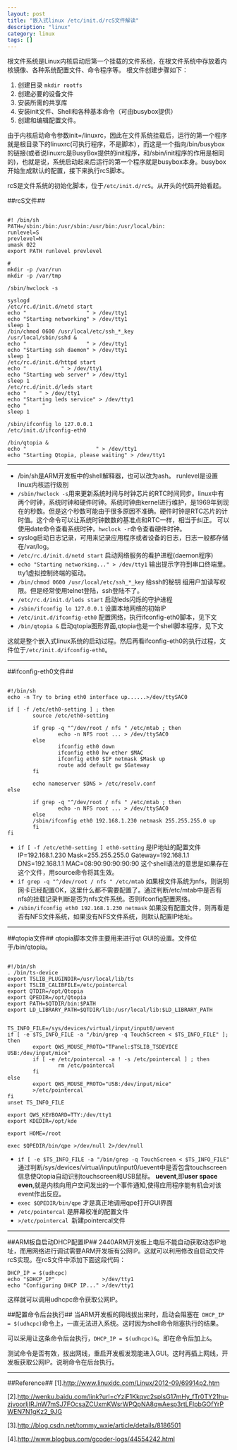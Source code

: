 ```yaml
---
layout: post
title: "嵌入式linux /etc/init.d/rcS文件解读"
description: "linux"
category: linux
tags: []
---
```


根文件系统是Linux内核启动后第一个挂载的文件系统，在根文件系统中存放着内核镜像、各种系统配置文件、命令程序等。
根文件创建步骤如下：
  
1.  创建目录 `mkdir rootfs`
2.  创建必要的设备文件
3.  安装所需的共享库   
4.  安装init文件、Shell和各种基本命令（可由busybox提供）
5.  创建和编辑配置文件。

由于内核启动命令参数init=/linuxrc，因此在文件系统挂载后，运行的第一个程序就是根目录下的linuxrc(可执行程序，不是脚本），而这是一个指向/bin/busybox 的链接(或者说linuxrc是BusyBox提供的init程序，和/sbin/init程序的作用是相同的)，也就是说，系统启动起来后运行的第一个程序就是busybox本身。busybox开始生成默认的配置，接下来执行rcS脚本。

rcS是文件系统的初始化脚本，位于`/etc/init.d/rcS`。从开头的代码开始看起。

##rcS文件##

<pre><code>
#! /bin/sh                                                                                                          
PATH=/sbin:/bin:/usr/sbin:/usr/bin:/usr/local/bin:                                                                  
runlevel=S                                                                                                          
prevlevel=N                                                                                                         
umask 022                                                                                                           
export PATH runlevel prevlevel                                                                                      

#                                                                                                                   
mkdir -p /var/run                                                                                                   
mkdir -p /var/tmp                                                                                                   

/sbin/hwclock -s                                                                                                    

syslogd                                                                                                             
/etc/rc.d/init.d/netd start                                                                                         
echo "                   " > /dev/tty1                                                                         
echo "Starting networking" > /dev/tty1                                                                           
sleep 1                                                                                                             
/bin/chmod 0600 /usr/local/etc/ssh_*_key                                                                            
/usr/local/sbin/sshd &                                                                                              
echo "                   " > /dev/tty1                                                                         
echo "Starting ssh daemon" > /dev/tty1                                                                           
sleep 1                                                                                                             
/etc/rc.d/init.d/httpd start                                                                                        
echo "           " > /dev/tty1                                                                         
echo "Starting web server" > /dev/tty1                                                                           
sleep 1                                                                                                             
/etc/rc.d/init.d/leds start                                                                                         
echo "    " > /dev/tty1                                                                         
echo "Starting leds service" > /dev/tty1                                                                         
echo "     "                                                                                     
sleep 1                                                                                                             

/sbin/ifconfig lo 127.0.0.1                                                                                         
/etc/init.d/ifconfig-eth0                                                                                           

/bin/qtopia &                                                                                                       
echo "                      " > /dev/tty1                                                               
echo "Starting Qtopia, please waiting" > /dev/tty1
</pre></code>

----------------------
+ /bin/sh是ARM开发板中的shell解释器，也可以改为ash。
runlevel是设置linux内核运行级别
+ `/sbin/hwclock -s`用来更新系统时间与时钟芯片的RTC时间同步。linux中有两个时钟，系统时钟和硬件时钟。系统时钟由kernel进行维护，是1969年到现在的秒数。但是这个秒数可能由于很多原因不准确。硬件时钟是RTC芯片的计时值。这个命令可以让系统时钟数数的基准点和RTC一样，相当于纠正。
可以使用date命令查看系统时钟，`hwclock -r`命令查看硬件时钟。
+ syslog启动日志记录，可用来记录应用程序或者设备的日志，日志一般都存储在/var/log。
+ `/etc/rc.d/init.d/netd start`  启动网络服务的看护进程(daemon程序)
+ `echo "Starting networking..." > /dev/tty1`  输出提示字符到串口终端里。tty1虚拟控制终端的驱动。
+ `/bin/chmod 0600 /usr/local/etc/ssh_*_key`  给ssh的秘钥 组用户加读写权限。但是经常使用telnet登陆，ssh登陆不了。
+ `/etc/rc.d/init.d/leds start`  启动leds闪烁的守护进程
+ `/sbin/ifconfig lo 127.0.0.1`   设置本地网络的初始IP
+ `/etc/init.d/ifconfig-eth0`   配置网络，执行ifconfig-eth0脚本，见下文
+ `/bin/qtopia &`  启动qtopia图形界面,qtopia也是一个shell脚本程序，见下文



这就是整个嵌入式linux系统的启动过程。然后再看ifconfig-eth0的执行过程，文件位于`/etc/init.d/ifconfig-eth0`。

----------------------------------

##ifconfig-eth0文件##

<pre>
<code>
#!/bin/sh
echo -n Try to bring eth0 interface up......>/dev/ttySAC0

if [ -f /etc/eth0-setting ] ; then
        source /etc/eth0-setting

        if grep -q "^/dev/root / nfs " /etc/mtab ; then
                echo -n NFS root ... > /dev/ttySAC0
        else
                ifconfig eth0 down
                ifconfig eth0 hw ether $MAC
                ifconfig eth0 $IP netmask $Mask up
                route add default gw $Gateway
        fi

        echo nameserver $DNS > /etc/resolv.conf
else

        if grep -q "^/dev/root / nfs " /etc/mtab ; then
                echo -n NFS root ... > /dev/ttySAC0
        else
        /sbin/ifconfig eth0 192.168.1.230 netmask 255.255.255.0 up
        fi
fi
</pre></code>


+ `if [ -f /etc/eth0-setting ] eth0-setting` 是IP地址的配置文件
IP=192.168.1.230
Mask=255.255.255.0
Gateway=192.168.1.1
DNS=192.168.1.1
MAC=08:90:90:90:90:90
这个shell语法的意思是如果存在这个文件，用source命令将其生效。
+ `if grep -q "^/dev/root / nfs " /etc/mtab` 如果根文件系统为nfs，则说明网卡已经配置OK，这里什么都不需要配置了。通过判断/etc/mtab中是否有nfs的挂载记录判断是否为nfs文件系统。否则ifconfig配置网络。
+ `/sbin/ifconfig eth0 192.168.1.230 netmask` 如果没有配置文件，则再看是否有NFS文件系统，如果没有NFS文件系统，则默认配置IP地址。


-------------------------------------------------
##qtopia文件##
qtopia脚本文件主要用来进行qt GUI的设置。文件位于/bin/qtopia。

<pre><code>
#!/bin/sh
. /bin/ts-device
export TSLIB_PLUGINDIR=/usr/local/lib/ts
export TSLIB_CALIBFILE=/etc/pointercal
export QTDIR=/opt/Qtopia
export QPEDIR=/opt/Qtopia
export PATH=$QTDIR/bin:$PATH
export LD_LIBRARY_PATH=$QTDIR/lib:/usr/local/lib:$LD_LIBRARY_PATH


TS_INFO_FILE=/sys/devices/virtual/input/input0/uevent
if [ -e $TS_INFO_FILE -a "/bin/grep -q TouchScreen < $TS_INFO_FILE" ]; then
        export QWS_MOUSE_PROTO="TPanel:$TSLIB_TSDEVICE USB:/dev/input/mice"
        if [ -e /etc/pointercal -a ! -s /etc/pointercal ] ; then
                rm /etc/pointercal
        fi
else
        export QWS_MOUSE_PROTO="USB:/dev/input/mice"
        >/etc/pointercal
fi
unset TS_INFO_FILE

export QWS_KEYBOARD=TTY:/dev/tty1
export KDEDIR=/opt/kde

export HOME=/root

exec $QPEDIR/bin/qpe >/dev/null 2>/dev/null
</pre></code>

+ `if [ -e $TS_INFO_FILE -a "/bin/grep -q TouchScreen < $TS_INFO_FILE"` 通过判断/sys/devices/virtual/input/input0/uevent中是否包含touchscreen信息使Qtopia自动识别touchscreen和USB鼠标。
<b>uevent</b>,即<b>user space even</b>,就是内核向用户空间发出的一个事件通知,使得应用程序能有机会对该event作出反应。
+ `exec $QPEDIR/bin/qpe` 才是真正地调用qpe打开GUI界面
+ `/etc/pointercal` 是屏幕校准的配置文件
+ `>/etc/pointercal `新建pointercal文件

--------------------------------------------
##ARM板自启动DHCP配置IP##
2440ARM开发板上电后不能自动获取动态IP地址，而用网络进行调试需要ARM开发板有公网IP。这就可以利用修改自启动文件rcS实现。在rcS文件中添加下面这段代码：
   
    DHCP_IP = $(udhcpc)
    echo "$DHCP_IP"               >/dev/tty1
    echo "Configuring DHCP IP..." >/dev/tty1

这样就可以调用udhcpc命令获取公网IP。

##配置命令后台执行##
当ARM开发板的网线拔出来时，启动会阻塞在` DHCP_IP = $(udhcpc)`命令上，一直无法进入系统。这时因为shell命令阻塞执行的结果。

可以采用让这条命令后台执行，`DHCP_IP = $(udhcpc)&`。即在命令后加上`&`。

测试命令是否有效，拔出网线，重启开发板发现能进入GUI。这时再插上网线，开发板获取公网IP。说明命令在后台执行。

--------------------------------------------
##Reference##
[1].http://www.linuxidc.com/Linux/2012-09/69914p2.htm

[2].http://wenku.baidu.com/link?url=cYziF1Kkqvc2spIsG17mHy_fTr0TY21hu-zjvoorIjIRJnW7mSJ7FOcsaZCUxmKWsrWPQpNA8qwAesp3rtLFIpbGOfYrPWEN7N1gKz2_9JG

[3].http://blog.csdn.net/tommy_wxie/article/details/8186501

[4].http://www.blogbus.com/gcoder-logs/44554242.html
